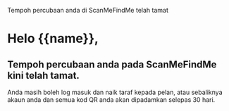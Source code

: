 Tempoh percubaan anda di ScanMeFindMe telah tamat

<h1>Helo {{name}},</h1>
<h2>Tempoh percubaan anda pada ScanMeFindMe kini telah tamat.</h2>
<p>Anda masih boleh log masuk dan naik taraf kepada pelan, atau sebaliknya akaun anda dan semua kod QR anda akan dipadamkan selepas 30 hari.</p>